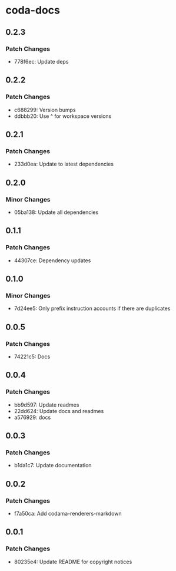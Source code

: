 # coda-docs

## 0.2.3

### Patch Changes

- 778f6ec: Update deps

## 0.2.2

### Patch Changes

- c688299: Version bumps
- ddbbb20: Use ^ for workspace versions

## 0.2.1

### Patch Changes

- 233d0ea: Update to latest dependencies

## 0.2.0

### Minor Changes

- 05ba138: Update all dependencies

## 0.1.1

### Patch Changes

- 44307ce: Dependency updates

## 0.1.0

### Minor Changes

- 7d24ee5: Only prefix instruction accounts if there are duplicates

## 0.0.5

### Patch Changes

- 74221c5: Docs

## 0.0.4

### Patch Changes

- bb9d597: Update readmes
- 22dd624: Update docs and readmes
- a576929: docs

## 0.0.3

### Patch Changes

- b1da1c7: Update documentation

## 0.0.2

### Patch Changes

- f7a50ca: Add codama-renderers-markdown

## 0.0.1

### Patch Changes

- 80235e4: Update README for copyright notices
